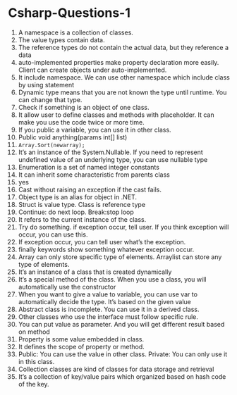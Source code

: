 # Csharp-Questions-1

1. A namespace is a collection of classes.
2. The value types contain data.
3. The reference types do not contain the actual data, but they reference a data
4. auto-implemented properties make property declaration more easily. Client can create objects under auto-implemented.
5. It include namespace. We can use other namespace which include class by using statement
6. Dynamic type means that you are not known the type until runtime. You can change that type.
7. Check if something is an object of one class.
8. It allow user to define classes and methods with placeholder. It can make you use the code twice or more time.
9. If you public a variable, you can use it in other class.
10. Public  void anything(params int[] list)
11. `Array.Sort(newarray);`
12. It’s an instance of the System.Nullable<T>. If you need to represent undefined value of an underlying type, you can use nullable type
13. Enumeration is a set of named integer constants
14. It can inherit some characteristic from parents class
15. yes
16. Cast without raising an exception if the cast fails.
17. Object type is an alias for  object in .NET.
18. Struct  is value type. Class is reference type
19. Continue: do next loop.  Break:stop loop
20. It refers to the current instance of the class.
21. Try do something. if exception occur, tell user. If you think exception will occur, you can use this.
22. If exception occur, you can tell user what’s the exception. 
23. finally keywords show something whatever exception occur.
24. Array can only store specific type of elements. Arraylist can store any type of elements.
25. It’s an instance of a class that is created dynamically
26. It’s a special method of the class. When you use a class, you will automatically use the constructor
27. When you want to give a value to variable, you can use var to automatically decide the type. It’s based on the given value
28. Abstract class is incomplete. You can use it in a derived class.
29. Other classes who use the interface must follow specific rule.
30. You can put value as parameter. And you will get different result based on method
31. Property is some value embedded in class.
32. It defines the scope of property or method.
33. Public: You can use the value in other class. Private: You can only use it in this class. 
34. Collection classes are kind of classes for data storage and retrieval
35. It’s a collection of key/value pairs which organized based on hash code of the key.
